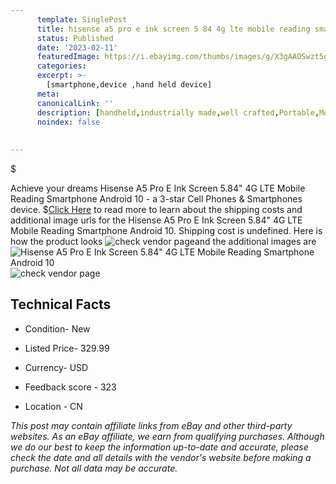 ```yaml
---
      template: SinglePost
      title: hisense a5 pro e ink screen 5 84 4g lte mobile reading smartphone android 10
      status: Published
      date: '2023-02-11'
      featuredImage: https://i.ebayimg.com/thumbs/images/g/X3gAAOSwzt5g1W6X/s-l225.jpg
      categories: 
      excerpt: >-
        [smartphone,device ,hand held device]
      meta:
      canonicalLink: ''
      description: [handheld,industrially made,well crafted,Portable,Mobile,Compact,Convenient,Lightweight,Maneuverable,Man-portable,Miniature,Carriable,Hand-held,Light,Holdable,Transportable,Mobile device,Pocket-sized,On-the-go,Wireless,Cordless,Compact size,Convenient size, smartphone,device ,hand held device]
      noindex: false
      
        
---
```

$

Achieve your dreams Hisense A5 Pro E Ink Screen 5.84" 4G LTE Mobile Reading Smartphone Android 10 - a 3-star Cell Phones & Smartphones device.
$[Click Here](https://www.ebay.com/itm/234069839148?hash=item367fa64d2c%3Ag%3AX3gAAOSwzt5g1W6X&mkevt=1&mkcid=1&mkrid=711-53200-19255-0&campid=%253CePNCampaignId%253E&customid=%253CreferenceId%253E&toolid=10049) to read more to learn about the shipping costs and additional image urls for the Hisense A5 Pro E Ink Screen 5.84" 4G LTE Mobile Reading Smartphone Android 10. Shipping cost is undefined. Here is how the product looks ![check vendor page](https://i.ebayimg.com/thumbs/images/g/X3gAAOSwzt5g1W6X/s-l225.jpg)and the additional images are![Hisense A5 Pro E Ink Screen 5.84" 4G LTE Mobile Reading Smartphone Android 10](https://i.ebayimg.com/images/g/X3gAAOSwzt5g1W6X/s-l960.jpg)![check vendor page](https://origin-galleryplus.ebayimg.com/ws/web/234069839148_2_0_1/225x225.jpg,https://origin-galleryplus.ebayimg.com/ws/web/234069839148_3_0_1/225x225.jpg,https://origin-galleryplus.ebayimg.com/ws/web/234069839148_4_0_1/225x225.jpg,https://origin-galleryplus.ebayimg.com/ws/web/234069839148_5_0_1/225x225.jpg,https://origin-galleryplus.ebayimg.com/ws/web/234069839148_6_0_1/225x225.jpg,https://origin-galleryplus.ebayimg.com/ws/web/234069839148_7_0_1/225x225.jpg,https://origin-galleryplus.ebayimg.com/ws/web/234069839148_8_0_1/225x225.jpg,https://origin-galleryplus.ebayimg.com/ws/web/234069839148_9_0_1/225x225.jpg,https://origin-galleryplus.ebayimg.com/ws/web/234069839148_10_0_1/225x225.jpg,https://origin-galleryplus.ebayimg.com/ws/web/234069839148_11_0_1/225x225.jpg)



 ## Technical Facts 



     
      

 - Condition- New 


      

 - Listed Price- 329.99 


      

 - Currency- USD 


      

 - Feedback score - 323 


      

 - Location - CN 


      
      

 *_This post may contain affiliate links from eBay and other third-party websites. As an eBay affiliate, we earn from qualifying purchases. Although we do our best to keep the information up-to-date and accurate, please check the date and all details with the vendor's website before making a purchase. Not all data may be accurate._*






